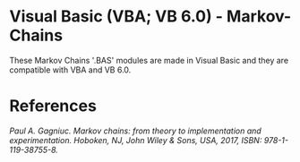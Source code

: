 # Visual Basic (VBA; VB 6.0) - Markov-Chains
These Markov Chains '.BAS' modules are made in Visual Basic and they are compatible with VBA and VB 6.0.

# References
<i>Paul A. Gagniuc. Markov chains: from theory to implementation and experimentation. Hoboken, NJ,  John Wiley & Sons, USA, 2017, ISBN: 978-1-119-38755-8.</i>
